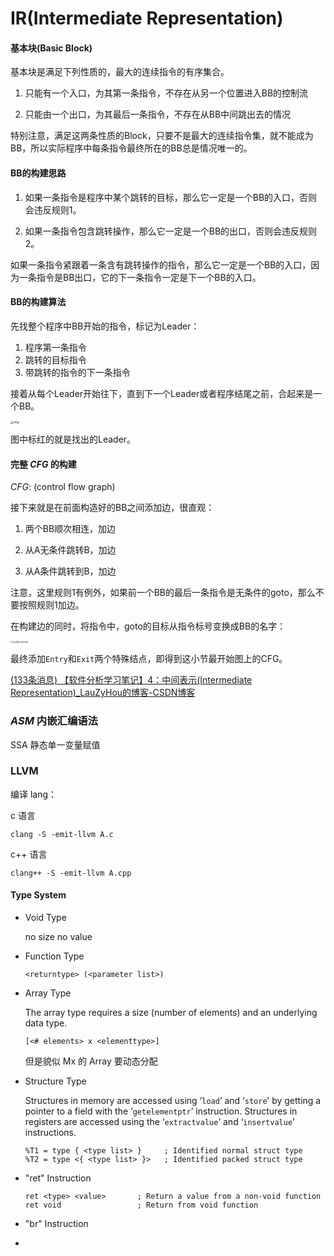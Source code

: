 # IR(Intermediate Representation)

#### 基本块(Basic Block)

基本块是满足下列性质的，最大的连续指令的有序集合。

1. 只能有一个入口，为其第一条指令，不存在从另一个位置进入BB的控制流

2. 只能由一个出口，为其最后一条指令，不存在从BB中间跳出去的情况

特别注意，满足这两条性质的Block，只要不是最大的连续指令集，就不能成为BB，所以实际程序中每条指令最终所在的BB总是情况唯一的。

#### BB的构建思路

1. 如果一条指令是程序中某个跳转的目标，那么它一定是一个BB的入口，否则会违反规则1。

2. 如果一条指令包含跳转操作，那么它一定是一个BB的出口，否则会违反规则2。

如果一条指令紧跟着一条含有跳转操作的指令，那么它一定是一个BB的入口，因为一条指令是BB出口，它的下一条指令一定是下一个BB的入口。

#### BB的构建算法

先找整个程序中BB开始的指令，标记为Leader：

1. 程序第一条指令
2. 跳转的目标指令
3. 带跳转的指令的下一条指令

接着从每个Leader开始往下，直到下一个Leader或者程序结尾之前，合起来是一个BB。

<img src="https://img-blog.csdnimg.cn/20200308021534767.png?x-oss-process=image/watermark,type_ZmFuZ3poZW5naGVpdGk,shadow_10,text_aHR0cHM6Ly9ibG9nLmNzZG4ubmV0L1NIVTE1MTIxODU2,size_1,color_FFFFFF,t_0" alt="img" style="zoom:33%;" />

图中标红的就是找出的Leader。

####  完整 $CFG$ 的构建

$CFG$: (control flow graph)

接下来就是在前面构造好的BB之间添加边，很直观：

1. 两个BB顺次相连，加边

2. 从A无条件跳转B，加边

3. 从A条件跳转到B，加边

注意，这里规则1有例外，如果前一个BB的最后一条指令是无条件的goto，那么不要按照规则1加边。

在构建边的同时，将指令中，goto的目标从指令标号变换成BB的名字：

<img src="https://img-blog.csdnimg.cn/20200308022436349.png?x-oss-process=image/watermark,type_ZmFuZ3poZW5naGVpdGk,shadow_10,text_aHR0cHM6Ly9ibG9nLmNzZG4ubmV0L1NIVTE1MTIxODU2,size_1,color_FFFFFF,t_0" alt="在这里插入图片描述" style="zoom:20%;" />

最终添加`Entry`和`Exit`两个特殊结点，即得到这小节最开始图上的CFG。

[(133条消息) 【软件分析学习笔记】4：中间表示(Intermediate Representation)_LauZyHou的博客-CSDN博客](https://blog.csdn.net/SHU15121856/article/details/104711426)

### $ASM$ 内嵌汇编语法

SSA 静态单一变量赋值

### LLVM

编译 lang：

c 语言

`clang -S -emit-llvm A.c`

 c++ 语言

`clang++ -S -emit-llvm A.cpp`

#### Type System

- Void Type

  no size no value

- Function Type

  ```
  <returntype> (<parameter list>)
  ```

- Array Type

  The array type requires a size (number of elements) and an underlying data type.

  ```
  [<# elements> x <elementtype>]
  ```

  但是貌似 Mx 的 Array 要动态分配

- Structure Type

  Structures in memory are accessed using ‘`load`’ and ‘`store`’ by getting a pointer to a field with the ‘`getelementptr`’ instruction. Structures in registers are accessed using the ‘`extractvalue`’ and ‘`insertvalue`’ instructions.

  ```
  %T1 = type { <type list> }     ; Identified normal struct type
  %T2 = type <{ <type list> }>   ; Identified packed struct type
  ```

- "ret" Instruction

  ```
  ret <type> <value>       ; Return a value from a non-void function
  ret void                 ; Return from void function
  ```

- "br" Instruction

- 